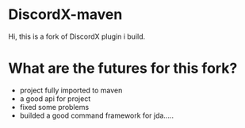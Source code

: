 # DiscordX-maven
Hi, this is a fork of DiscordX plugin i build.


# What are the futures for this fork?
- project fully imported to maven
- a good api for project
- fixed some problems
- builded a good command framework for jda.....
